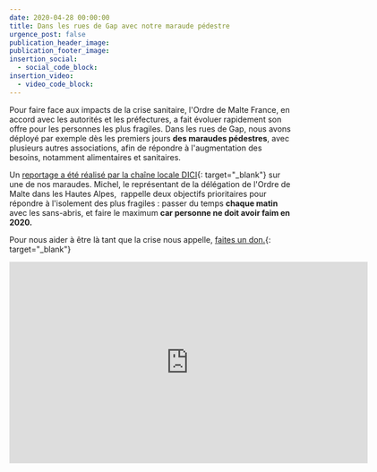 ```yaml
---
date: 2020-04-28 00:00:00
title: Dans les rues de Gap avec notre maraude pédestre
urgence_post: false
publication_header_image:
publication_footer_image:
insertion_social:
  - social_code_block:
insertion_video:
  - video_code_block:
---
```


Pour faire face aux impacts de la crise sanitaire, l'Ordre de Malte France, en accord avec les autorit&eacute;s et les pr&eacute;fectures, a fait &eacute;voluer rapidement son offre pour les personnes les plus fragiles. Dans les rues de Gap, nous avons d&eacute;ploy&eacute; par exemple d&egrave;s les premiers jours **des maraudes p&eacute;destres**, avec plusieurs autres associations, afin de r&eacute;pondre &agrave; l'augmentation des besoins, notamment alimentaires et sanitaires.

Un [reportage a &eacute;t&eacute; r&eacute;alis&eacute; par la cha&icirc;ne locale DICI](https://www.dici.fr/actu/2020/04/22/ne-se-laisse-abattre-chaue-jour-l-ordre-de-malte-sillonne-rues-de-gap-aider-plus-demunis-1389199){: target="_blank"} sur une de nos maraudes. Michel, le repr&eacute;sentant de la d&eacute;l&eacute;gation de l'Ordre de Malte dans les Hautes Alpes,&nbsp; rappelle deux objectifs prioritaires pour r&eacute;pondre &agrave; l'isolement des plus fragiles : passer du temps **chaque matin** avec les sans-abris, et faire le maximum **car personne ne doit avoir faim en 2020.&nbsp;**

Pour nous aider &agrave; &ecirc;tre l&agrave; tant que la crise nous appelle, [faites un don.](https://covid19.ordredemaltefrance.org/){: target="_blank"}

<iframe title="vimeo-player" src="https://player.vimeo.com/video/410300753" width="640" height="360" frameborder="0" allowfullscreen=""></iframe>